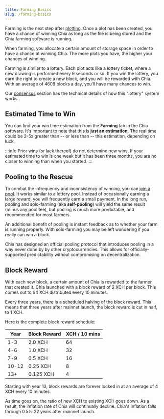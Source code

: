 ```yaml
---
title: Farming Basics
slug: /farming-basics
---
```


Farming is the next step after [plotting](/plotting-basics). Once a plot has been created, you have a chance of winning Chia as long as the file is being stored and the Chia farming software is running.

When farming, you allocate a certain amount of storage space in order to have a chance at winning Chia. The more plots you have, the higher your chances of winning.

Farming is similar to a lottery. Each plot acts like a lottery ticket, where a new drawing is performed every 9 seconds or so. If you win the lottery, you earn the right to create a new block, and you will be rewarded with Chia. With an average of 4608 blocks a day, you'll have many chances to win.

Our [consensus](/consensus-intro) section has the technical details of how this "lottery" system works.

## Estimated Time to Win

You can find your win time estimation from the **Farming** tab in the Chia software. It's important to note that this is **just an estimation**. The real time could be 2-5x greater than -- or less than -- this estimation, depending on luck.

:::info
Prior wins (or lack thereof) do not determine new wins. If your estimated time to win is one week but it has been three months, you are no closer to winning than when you started.
:::

## Pooling to the Rescue

To combat the infrequency and inconsistency of winning, you can [join a pool](/pool-farming). It works similar to a lottery pool. Instead of occasionally earning a large reward, you will frequently earn a small payment. In the long run, pooling and solo-farming (aka **self-pooling**) will yield the same result (minus any pool fee), but pooling is much more predictable, and recommended for most farmers.

An additional benefit of pooling is instant feedback as to whether your farm is running properly. With solo-farming you may be left wondering if you really can win a block.

Chia has designed an official pooling protocol that introduces pooling in a way never done by by other cryptocurrencies. This allows for officially-supported predictability without compromising on decentralization.

## Block Reward

With each new block, a certain amount of Chia is rewarded to the farmer that created it. Chia launched with a block reward of 2 XCH per block. This comes out to 64 XCH distributed every 10 minutes.

Every three years, there is a scheduled halving of the block reward. This means that three years after mainnet launch, the block reward is cut in half, to 1 XCH.

Here is the complete block reward schedule:

| Year  | Block Reward | XCH / 10 mins |
| ----- | ------------ | ------------- |
| 1-3   | 2.0 XCH      | 64            |
| 4-6   | 1.0 XCH      | 32            |
| 7-9   | 0.5 XCH      | 16            |
| 10-12 | 0.25 XCH     | 8             |
| 13+   | 0.125 XCH    | 4             |

Starting with year 13, block rewards are forever locked in at an average of 4 XCH every 10 minutes.

As time goes on, the ratio of new XCH to existing XCH goes down. As a result, the inflation rate of Chia will continually decline. Chia's inflation falls through 0.5% 22 years after mainnet launch.
